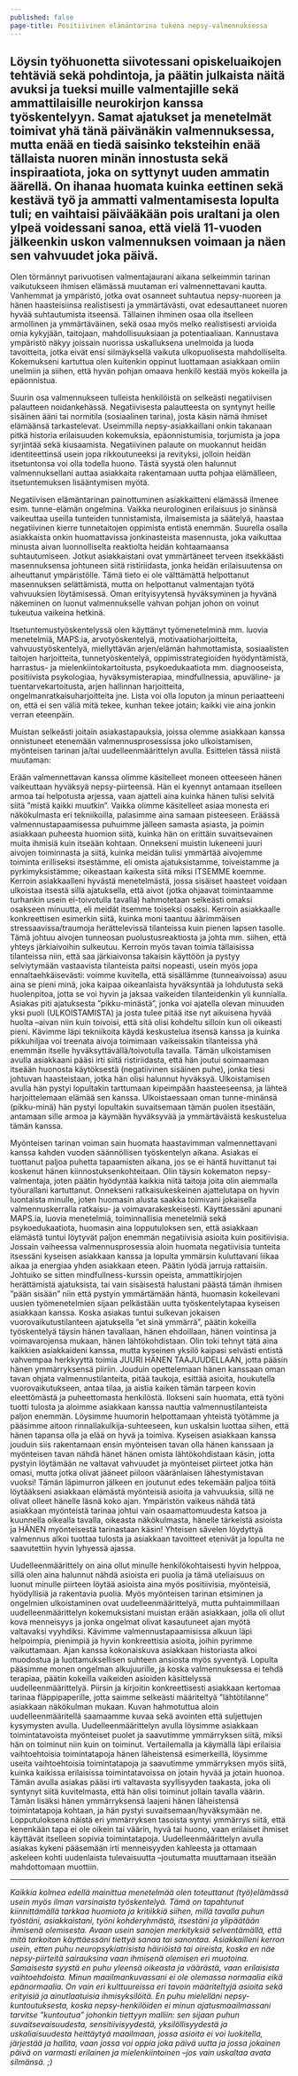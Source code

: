 ```yaml
---
published: false
page-title: Positiivinen elämäntarina tukena nepsy-valmennuksessa
---
```

## Löysin työhuonetta siivotessani opiskeluaikojen tehtäviä sekä pohdintoja, ja päätin julkaista näitä avuksi ja tueksi muille valmentajille sekä ammattilaisille neurokirjon kanssa työskentelyyn. Samat ajatukset ja menetelmät toimivat yhä tänä päivänäkin valmennuksessa, mutta enää en tiedä saisinko teksteihin enää tällaista nuoren minän innostusta sekä inspiraatiota, joka on syttynyt uuden ammatin äärellä. On ihanaa huomata kuinka eettinen sekä kestävä työ ja ammatti valmentamisesta lopulta tuli; en vaihtaisi päivääkään pois uraltani ja olen ylpeä voidessani sanoa, että vielä 11-vuoden jälkeenkin uskon valmennuksen voimaan ja näen sen vahvuudet joka päivä. 


Olen törmännyt parivuotisen valmentajaurani aikana selkeimmin tarinan vaikutukseen ihmisen elämässä muutaman eri valmennettavani kautta. Vanhemmat ja ympäristö, jotka ovat osanneet suhtautua nepsy-nuoreen ja hänen haasteisiinsa realistisesti ja ymmärtävästi, ovat edesauttaneet nuoren hyvää suhtautumista itseensä. Tällainen ihminen osaa olla itselleen armollinen ja ymmärtäväinen, sekä osaa myös melko realistisesti arvioida omia kykyjään, taitojaan, mahdollisuuksiaan ja potentiaaliaan. Kannustava ympäristö näkyy joissain nuorissa uskalluksena unelmoida ja luoda tavoitteita, jotka eivät ensi silmäyksellä vaikuta ulkopuolisesta mahdolliselta. Kokemukseni kartuttua olen kuitenkin oppinut luottamaan asiakkaan omiin unelmiin ja siihen, että hyvän pohjan omaava henkilö kestää myös kokeilla ja epäonnistua.

Suurin osa valmennukseen tulleista henkilöistä on selkeästi negatiivisen palautteen noidankehässä. Negatiivisesta palautteesta on syntynyt heille sisäinen ääni tai normitila (sosiaalinen tarina), josta käsin nämä ihmiset elämäänsä tarkastelevat. Useimmilla nepsy-asiakkaillani onkin takanaan pitkä historia erilaisuuden kokemuksia, epäonnistumisia, torjumista ja jopa syrjintää sekä kiusaamista. Negatiivinen palaute on muokannut heidän identiteettinsä usein jopa rikkoutuneeksi ja revityksi, jolloin heidän itsetuntonsa voi olla todella huono. Tästä syystä olen halunnut valmennuksellani auttaa asiakkaita rakentamaan uutta pohjaa elämälleen, itsetuntemuksen lisääntymisen myötä.

Negatiivisen elämäntarinan painottuminen asiakkaitteni elämässä ilmenee esim. tunne-elämän ongelmina. Vaikka neurologinen erilaisuus jo sinänsä vaikeuttaa useilla tunteiden tunnistamista, ilmaisemista ja säätelyä, haastaa negatiivinen kierre tunnetaitojen oppimista entistä enemmän. Suurella osalla asiakkaista onkin huomattavissa jonkinasteista masennusta, joka vaikuttaa minusta aivan luonnolliselta reaktiolta heidän kohtaamaansa suhtautumiseen. Jotkut asiakkaistani ovat ymmärtäneet terveen itsekkäästi masennuksensa johtuneen siitä ristiriidasta, jonka heidän erilaisuutensa on aiheuttanut ympäristölle. Tämä tieto ei ole välttämättä helpottanut masennuksen selättämistä, mutta on helpottanut valmentajan työtä vahvuuksien löytämisessä. Oman erityisyytensä hyväksyminen ja hyvänä näkeminen on luonut valmennukselle vahvan pohjan johon on voinut tukeutua vaikeina hetkinä.

Itsetuntemustyöskentelyssä olen käyttänyt työmenetelminä mm. luovia menetelmiä, MAPS:ia, arvotyöskentelyä, motivaatioharjoitteita, vahvuustyöskentelyä, miellyttävän arjen/elämän hahmottamista, sosiaalisten taitojen harjoitteita, tunnetyöskentelyä, oppimisstrategioiden hyödyntämistä, harrastus- ja mielenkiintokartoitusta, psykoedukaatiota mm. diagnooseista, positiivista psykologiaa, hyväksymisterapiaa, mindfullnessia, apuväline- ja tuentarvekartoitusta, arjen hallinnan harjoitteita, ongelmanratkaisuharjoitteita jne. Lista voi olla loputon ja minun periaatteeni on, että ei sen väliä mitä tekee, kunhan tekee jotain; kaikki vie aina jonkin verran eteenpäin.

Muistan selkeästi joitain asiakastapauksia, joissa olemme asiakkaan kanssa onnistuneet etenemään valmennusprosessissa joko ulkoistamisen, myönteisen tarinan ja/tai uudelleenmäärittelyn avulla. Esittelen tässä niistä muutaman:

Erään valmennettavan kanssa olimme käsitelleet moneen otteeseen hänen vaikeuttaan hyväksyä nepsy-piirteensä. Hän ei kyennyt antamaan itselleen armoa tai helpotusta arjessa, vaan ajatteli aina kuinka hänen tulisi selvitä siitä ”mistä kaikki muutkin”. Vaikka olimme käsitelleet asiaa monesta eri näkökulmasta eri tekniikoilla, palasimme aina samaan pisteeseen. Eräässä valmennustapaamisessa puhuimme jälleen samasta asiasta, ja poimin asiakkaan puheesta huomion siitä, kuinka hän on erittäin suvaitsevainen muita ihmisiä kuin itseään kohtaan. Onnekseni muistin lukeneeni juuri aivojen toiminnasta ja siitä, kuinka meidän tulisi ymmärtää aivojemme toiminta erilliseksi itsestämme, eli omista ajatuksistamme, toiveistamme ja pyrkimyksistämme; oikeastaan kaikesta siitä miksi ITSEMME koemme. Kerroin asiakkaalleni hyvästä menetelmästä, jossa sisäiset haasteet voidaan ulkoistaa itsestä sillä ajatuksella, että aivot (jotka ohjaavat toimintaamme turhankin usein ei-toivotulla tavalla) hahmotetaan selkeästi omaksi osakseen minuutta, eli meidät itsemme toiseksi osaksi. Kerroin asiakkaalle konkreettisen esimerkin siitä, kuinka moni taantuu äärimmäisen stressaavissa/traumoja herättelevissä tilanteissa kuin pienen lapsen tasolle. Tämä johtuu aivojen tunneosan puolustusreaktiosta ja johta mm. siihen, että yhteys järkiaivoihin sulkeutuu. Kerroin myös tavan toimia tällaisissa tilanteissa niin, että saa järkiaivonsa takaisin käyttöön ja pystyy selviytymään vastaavista tilanteista paitsi nopeasti, usein myös jopa ennaltaehkäisevästi: voimme kuvitella, että sisällämme (tunneaivoissa) asuu aina se pieni minä, joka kaipaa oikeanlaista hyväksyntää ja lohdutusta sekä huolenpitoa, jotta se voi hyvin ja jaksaa vaikeiden tilanteidenkin yli kunnialla. Asiakas piti ajatuksesta ”pikku-minästä”, jonka voi ajatella olevan minuuden yksi puoli (ULKOISTAMISTA) ja josta tulee pitää itse nyt aikuisena hyvää huolta –aivan niin kuin toivoisi, että sitä olisi kohdeltu silloin kun oli oikeasti pieni. Kävimme läpi tekniikoita käydä keskustelua itsensä kanssa ja kuinka pikkuhiljaa voi treenata aivoja toimimaan vaikeissakin tilanteissa yhä enemmän itselle hyväksyttävällä/toivotulla tavalla. Tämän ulkoistamisen avulla asiakkaani pääsi irti siitä ristiriidasta, että hän joutui soimaamaan itseään huonosta käytöksestä (negatiivinen sisäinen puhe), jonka tiesi johtuvan haasteistaan, jotka hän olisi halunnut hyväksyä. Ulkoistamisen avulla hän pystyi lopultakin tarttumaan kipeimpään haasteeseensa, ja lähteä harjoittelemaan elämää sen kanssa. Ulkoistaessaan oman tunne-minänsä (pikku-minä) hän pystyi lopultakin suvaitsemaan tämän puolen itsestään, antamaan sille armoa ja käymään hyväksyvää ja ymmärtäväistä keskustelua tämän kanssa.

Myönteisen tarinan voiman sain huomata haastavimman valmennettavani kanssa kahden vuoden säännöllisen työskentelyn aikana. Asiakas ei tuottanut paljoa puhetta tapaamisten aikana, jos se ei häntä huvittanut tai koskenut hänen kiinnostuksenkohteitaan. Olin täysin kokematon nepsy-valmentaja, joten päätin hyödyntää kaikkia niitä taitoja joita olin aiemmalla työurallani kartuttanut. Onnekseni ratkaisukeskeinen ajattelutapa on hyvin luontaista minulle, joten huomasin alusta saakka toimivani jokaisella valmennuskerralla ratkaisu- ja voimavarakeskeisesti. Käyttäessäni apunani MAPS.ia, luovia menetelmiä, toiminnallisia menetelmiä sekä psykoedukaatiota, huomasin aina lopputuloksen sen, että asiakkaan elämästä tuntui löytyvät paljon enemmän negatiivisia asioita kuin positiivisia. Jossain vaiheessa valmennusprosessia aloin huomata negatiivisia tunteita itsessäni kyseisen asiakkaan kanssa ja lopulta ymmärsin kuluttavani liikaa aikaa ja energiaa yhden asiakkaan eteen. Päätin lyödä jarruja rattaisiin. Johtuiko se sitten mindfullness-kurssin opeista, ammattikirjojen herättämistä ajatuksista, tai vain sisäisestä halustani päästä tämän ihmisen ”pään sisään” niin että pystyin ymmärtämään häntä, huomasin kokeilevani uusien työmenetelmien sijaan pelkästään uutta työskentelytapaa kyseisen asiakkaan kanssa. Koska asiakas tuntui sulkevan jokaisen vuorovaikutustilanteen ajatuksella ”et sinä ymmärrä”, päätin kokeilla työskentelyä täysin hänen tavallaan, hänen ehdoillaan, hänen vointinsa ja voimavarojensa mukaan, hänen lähtökohdistaan. Olin toki tehnyt tätä aina kaikkien asiakkaideni kanssa, mutta kyseinen yksilö kaipasi selvästi entistä vahvempaa herkkyyttä toimia JUURI HÄNEN TAAJUUDELLAAN, jotta pääsin hänen ymmärryksensä piiriin. Jouduin opettelemaan hänen kanssaan oman tavan ohjata valmennustilanteita, pitää taukoja, esittää asioita, houkutella vuorovaikutukseen, antaa tilaa, ja aistia kaiken tämän tarpeen kovin eleettömästä ja puheettomasta henkilöstä. Ilokseni sain huomata, että työni tuotti tulosta ja aloimme asiakkaan kanssa nauttia valmennustilanteista paljon enemmän. Löysimme huumorin helpottamaan yhteistä työtämme ja pääsimme aitoon rinnallakulkija-suhteeseen, kun uskalsin luottaa siihen, että hänen tapansa olla ja elää on hyvä ja toimiva. Kyseisen asiakkaan kanssa jouduin siis rakentamaan ensin myönteisen tavan olla hänen kanssaan ja myönteisen tavan nähdä hänet hänen omista lähtökohdistaan käsin, jotta pystyin löytämään ne valtavat vahvuudet ja myönteiset piirteet jotka hän omasi, mutta jotka olivat jääneet piiloon vääränlaisen lähestymistavan vuoksi! Tämän läpimurron jälkeen en joutunut edes tekemään paljoa töitä löytääkseni asiakkaan elämästä myönteisiä asioita ja vahvuuksia, sillä ne olivat olleet hänelle läsnä koko ajan. Ympäristön vaikeus nähdä tätä asiakkaan myönteistä tarinaa johtui vain osaamattomuudesta katsoa ja kuunnella oikealla tavalla, oikeasta näkökulmasta, hänelle tärkeistä asioista ja HÄNEN myönteisestä tarinastaan käsin! Yhteisen sävelen löydyttyä valmennus alkoi tuottaa tulosta ja asiakkaan tavoitteet etenivät ja lopulta ne saavutettiin hyvin lyhyessä ajassa.

Uudelleenmäärittely on aina ollut minulle henkilökohtaisesti hyvin helppoa, sillä olen aina halunnut nähdä asioista eri puolia ja tämä uteliaisuus on luonut minulle piirteen löytää asioista aina myös positiivisia, myönteisiä, hyödyllisiä ja rakentavia puolia. Myös myönteisen tarinan etsiminen ja ongelmien ulkoistaminen ovat uudelleenmäärittelyä, mutta puhtaimmillaan uudelleenmäärittelyn kokemuksistani muistan erään asiakkaan, jolla oli ollut kova menneisyys ja jonka ongelmat olivat kasautuneet ajan myötä valtavaksi vyyhdiksi. Kävimme valmennustapaamisissa alkuun läpi helpoimpia, pienimpiä ja hyvin konkreettisia asioita, joihin pyrimme vaikuttamaan. Ajan kanssa kokonaiskuva asiakkaan historiasta alkoi muodostua ja luottamuksellisen suhteen ansiosta myös syventyä. Lopulta pääsimme monen ongelman alkujuurille, ja koska valmennuksessa ei tehdä terapiaa, päätin kokeilla vaikeiden asioiden käsittelyssä uudelleenmäärittelyä. Piirsin ja kirjoitin konkreettisesti asiakkaan kertomaa tarinaa fläppipaperille, jotta saimme selkeästi määriteltyä ”lähtötilanne” asiakkaan näkökulman mukaan. Kuvan hahmotuttua aloin uudelleenmääritellä saamaamme kuvaa sekä avointen että suljettujen kysymysten avulla. Uudelleenmäärittelyn avulla löysimme asiakkaan toimintatavoista myönteiset puolet ja saavutimme ymmärryksen siitä, miksi hän on toiminut niin kuin on toiminut. Vertailemalla ja käymällä läpi erilaisia vaihtoehtoisia toimintatapoja hänen läheistensä esimerkeillä, löysimme useita vaihtoehtoisia toimintatapoja ja saavutimme ymmärryksen myös siitä, kuinka kaikissa erilaisissa toimintatavoissa on jotain hyvää ja jotain huonoa. Tämän avulla asiakas pääsi irti valtavasta syyllisyyden taakasta, joka oli syntynyt siitä kuvitelmasta, että hän olisi toiminut jollain tavalla väärin. Tämän lisäksi hänen ymmärryksensä laajeni hänen läheistensä toimintatapoja kohtaan, ja hän pystyi suvaitsemaan/hyväksymään ne. Lopputuloksena näistä eri ymmärryksen tasoista syntyi ymmärrys siitä, että kenenkään tapa ei ole oikein tai väärin, hyvä tai huono, vaan erilaiset ihmiset käyttävät itselleen sopivia toimintatapoja. Uudelleenmäärittelyn avulla asiakas kykeni pääsemään irti menneisyyden kahleesta ja ottamaan askeleen kohti uudenlaista tulevaisuutta –joutumatta muuttamaan itseään mahdottomaan muottiin.

---

_Kaikkia kolmea edellä mainittua menetelmää olen toteuttanut (työ)elämässä usein myös ilman varsinaista työskentelyä. Tämä on tapahtunut kiinnittämällä tarkkaa huomiota ja kritiikkiä siihen, millä tavalla puhun työstäni, asiakkaistani, työni kohderyhmästä, itsestäni ja ylipäätään ihmisenä olemisesta. Avaan usein sanojen merkityksiä selventämällä, että mitä tarkoitan käyttäessäni tiettyä sanaa tai sanontaa. Asiakkailleni kerron usein, etten puhu neuropsykiatrisista häiriöistä tai oireista, koska en näe nepsy-piirteitä sairauksina vaan ihmisenä olemisen eri muotoina. Samaisesta syystä en puhu yleensä oikeasta ja väärästä, vaan erilaisista vaihtoehdoista. Minun maailmankuvassani ei ole olemassa normaalia eikä epänormaalia. On vain eri kulttuureissa eri tavoin määriteltyjä asioita sekä erityisiä ja ainutlaatuisia ihmisyksilöitä. En puhu mielelläni nepsy-kuntoutuksesta, koska nepsy-henkilöiden ei minun ajatusmaailmassani tarvitse ”kuntoutua” johonkin tiettyyn malliin: sen sijaan puhun suvaitsevaisuudesta, sensitiivisyydestä, yksilöllisyydestä ja uskaliaisuudesta heittäytyä maailmaan, jossa asioita ei voi luokitella, järjestää ja hallita, vaan jossa voi oppia joka päivä uutta ja jossa jokainen päivä on varmasti erilainen ja mielenkiintoinen –jos vain uskaltaa avata silmänsä. ;)_


